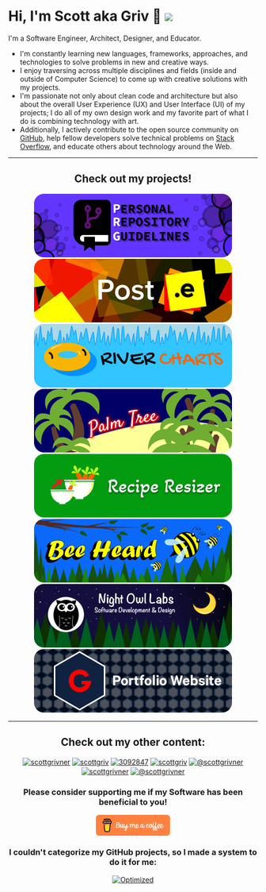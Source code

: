 <!-- Begin README -->

# Hi, I'm Scott aka Griv 👋 ![](https://komarev.com/ghpvc/?username=scottgriv&color=orange&style=flat-square&label=Profile+Views)

I'm a Software Engineer, Architect, Designer, and Educator.

- I'm constantly learning new languages, frameworks, approaches, and technologies to solve problems in new and creative ways.
- I enjoy traversing across multiple disciplines and fields (inside and outside of Computer Science) to come up with creative solutions with my projects.
- I'm passionate not only about clean code and architecture but also about the overall User Experience (UX) and User Interface (UI) of my projects; I do all of my own design work and my favorite part of what I do is combining technology with art.
- Additionally, I actively contribute to the open source community on [GitHub](https://github.com/scottgriv), help fellow developers solve technical problems on [Stack Overflow](https://stackoverflow.com/users/3092847), and educate others about technology around the Web.
<hr>
<h2 align="center"><b>Check out my projects!</b></h2>
<div align="center">
    <a href="https://github.com/scottgriv/PRG-Personal-Repository-Guidelines" target="_blank"><img src="./docs/images/prg-banner_small-rounded.png" alt="PRG Banner" width="400" height="128"/></a>
    <a href="https://github.com/scottgriv/Post.e" target="_blank"><img src="./docs/images/post-e-banner_small-rounded.png" alt="Post.e Banner" width="400" height="128"/></a>
    <a href="https://github.com/scottgriv/River-Charts" target="_blank"><img src="./docs/images/river-charts-banner_small-rounded.png" alt="River Charts Banner" width="400" height="128"/></a>
    <a href="https://github.com/scottgriv/Palm-Tree" target="_blank"><img src="./docs/images/palm-tree-banner_small-rounded.png"alt="Palm Tree Banner" width="400" height="128"/></a>
    <a href="https://reciperesizer.com" target="_blank"><img src="./docs/images/recipe-resizer-banner_small-rounded.png" alt="Recipe Resizer Banner" width="400" height="128"/></a>
    <a href="https://beeheard.com" target="_blank"><img src="./docs/images/bee-heard-banner_small-rounded.png" alt="Bee Heard Banner" width="400" height="128"/></a>
    <a href="https://nightowllabs.net" target="_blank"><img src="./docs/images/nol-banner_small-rounded.png" alt="Business Banner" width="400" height="128"/></a>
    <a href="https://scottgrivner.dev" target="_blank"><img src="./docs/images/scottgriv-banner_small-rounded.png" alt="Portfolio Banner" width="400" height="128"/></a>
</div>
<hr>
<h2 align="center"><b>Check out my other content:</b></h2>
<p align="center">
    <a href="https://linkedin.com/in/scottgrivner/" target="_blank"><img align="center" src="https://raw.githubusercontent.com/rahuldkjain/github-profile-readme-generator/master/src/images/icons/Social/linked-in-alt.svg" alt="scottgrivner" height="30" width="40" /></a>
    <a href="https://github.com/scottgriv" target="blank"><img align="center" src="https://raw.githubusercontent.com/rahuldkjain/github-profile-readme-generator/master/src/images/icons/Social/github.svg" alt="scottgriv" height="30" width="40" /></a>
    <a href="https://stackoverflow.com/users/3092847" target="_blank"><img align="center" src="https://raw.githubusercontent.com/rahuldkjain/github-profile-readme-generator/master/src/images/icons/Social/stack-overflow.svg" alt="3092847" height="30" width="40" /></a>
    <a href="https://codepen.io/scottgriv" target="blank"><img align="center" src="https://raw.githubusercontent.com/rahuldkjain/github-profile-readme-generator/master/src/images/icons/Social/codepen.svg" alt="scottgriv" height="30" width="40" /></a>
    <a href="https://medium.com/@scottgrivner" target="blank"><img align="center" src="https://raw.githubusercontent.com/rahuldkjain/github-profile-readme-generator/master/src/images/icons/Social/medium.svg" alt="@scottgrivner" height="30" width="40" /></a>
    <a href="https://twitter.com/scottgrivner" target="blank"><img align="center" src="https://raw.githubusercontent.com/rahuldkjain/github-profile-readme-generator/master/src/images/icons/Social/twitter.svg" alt="scottgrivner" height="30" width="40" /></a>
    <a href="https://www.youtube.com/@scottgrivner" target="blank"><img align="center" src="https://raw.githubusercontent.com/rahuldkjain/github-profile-readme-generator/master/src/images/icons/Social/youtube.svg" alt="@scottgrivner" height="30" width="40" /></a>
</p>
<h3 align="center"><b>Please consider supporting me if my Software has been beneficial to you!</b></h3>
<p align="center">
<a href="https://www.buymeacoffee.com/scottgriv"> <img align="center" src="./docs/images/bmac-orange_button.png" height="42" width="150" alt="https://www.buymeacoffee.com/scottgriv" /></a>
</p>
<h3 align="center"><b>I couldn't categorize my GitHub projects, so I made a system to do it for me:</b></h3>
<p align="center">
    <a href="https://scottgriv.github.io/PRG-Personal-Repository-Guidelines" target="_blank"><img src="https://github.com/scottgriv/PRG-Personal-Repository-Guidelines/raw/main/docs/images/prg_optimized.png" alt="Optimized" width="138" height="51" /></a>
</p>

<!-- End README -->
